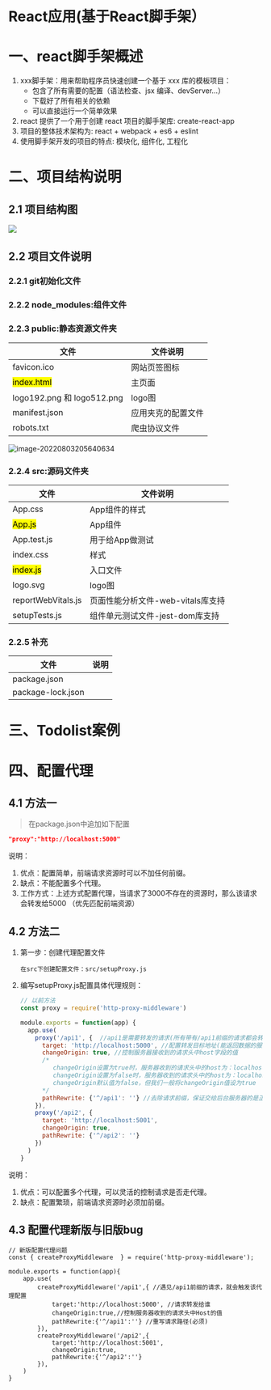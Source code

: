# React应用(基于React脚手架）

# 一、react脚手架概述

1. xxx脚手架：用来帮助程序员快速创建一个基于 xxx 库的模板项目：
   - 包含了所有需要的配置（语法检查、jsx 编译、devServer…）
   - 下载好了所有相关的依赖 
   - 可以直接运行一个简单效果
2. react 提供了一个用于创建 react 项目的脚手架库: create-react-app
3. 项目的整体技术架构为: react + webpack + es6 + eslint
4. 使用脚手架开发的项目的特点: 模块化, 组件化, 工程化

# 二、项目结构说明

## 2.1 项目结构图

![](https://raw.githubusercontent.com/luckilypop/WebFront/main/react/202208032055586.png)

## 2.2 项目文件说明

### 2.2.1 git初始化文件

### 2.2.2 node_modules:组件文件

### 2.2.3 public:静态资源文件夹

| 文件                       | 文件说明           |
| -------------------------- | ------------------ |
| favicon.ico                | 网站页签图标       |
| <mark>index.html</mark>    | 主页面             |
| logo192.png 和 logo512.png | logo图             |
| manifest.json              | 应用夹克的配置文件 |
| robots.txt                 | 爬虫协议文件       |

![image-20220803205640634](https://raw.githubusercontent.com/luckilypop/WebFront/main/react/202208032056688.png)

### 2.2.4 src:源码文件夹

| 文件                  | 文件说明                          |
| --------------------- | --------------------------------- |
| App.css               | App组件的样式                     |
| <mark>App.js</mark>   | App组件                           |
| App.test.js           | 用于给App做测试                   |
| index.css             | 样式                              |
| <mark>index.js</mark> | 入口文件                          |
| logo.svg              | logo图                            |
| reportWebVitals.js    | 页面性能分析文件-web-vitals库支持 |
| setupTests.js         | 组件单元测试文件-jest-dom库支持   |

### 2.2.5 补充

| 文件              | 说明 |
| ----------------- | ---- |
| package.json      |      |
| package-lock.json |      |

# 三、Todolist案例

# 四、配置代理

## 4.1 方法一

> 在package.json中追加如下配置

```json
"proxy":"http://localhost:5000"
```

说明：

1. 优点：配置简单，前端请求资源时可以不加任何前缀。
2. 缺点：不能配置多个代理。
3. 工作方式：上述方式配置代理，当请求了3000不存在的资源时，那么该请求会转发给5000 （优先匹配前端资源）



## 4.2 方法二

1. 第一步：创建代理配置文件

   ```
   在src下创建配置文件：src/setupProxy.js
   ```

2. 编写setupProxy.js配置具体代理规则：

   ```js
   // 以前方法
   const proxy = require('http-proxy-middleware')
   
   module.exports = function(app) {
     app.use(
       proxy('/api1', {  //api1是需要转发的请求(所有带有/api1前缀的请求都会转发给5000)
         target: 'http://localhost:5000', //配置转发目标地址(能返回数据的服务器地址)
         changeOrigin: true, //控制服务器接收到的请求头中host字段的值
         /*
         	changeOrigin设置为true时，服务器收到的请求头中的host为：localhost:5000
         	changeOrigin设置为false时，服务器收到的请求头中的host为：localhost:3000
         	changeOrigin默认值为false，但我们一般将changeOrigin值设为true
         */
         pathRewrite: {'^/api1': ''} //去除请求前缀，保证交给后台服务器的是正常请求地址(必须配置)
       }),
       proxy('/api2', { 
         target: 'http://localhost:5001',
         changeOrigin: true,
         pathRewrite: {'^/api2': ''}
       })
     )
   }
   ```

说明：

1. 优点：可以配置多个代理，可以灵活的控制请求是否走代理。
2. 缺点：配置繁琐，前端请求资源时必须加前缀。

## 4.3 配置代理新版与旧版bug

```
// 新版配置代理问题
const { createProxyMiddleware  } = require('http-proxy-middleware');

module.exports = function(app){
	app.use(
		createProxyMiddleware('/api1',{ //遇见/api1前缀的请求，就会触发该代理配置
			target:'http://localhost:5000', //请求转发给谁
			changeOrigin:true,//控制服务器收到的请求头中Host的值
			pathRewrite:{'^/api1':''} //重写请求路径(必须)
		}),
		createProxyMiddleware('/api2',{
			target:'http://localhost:5001',
			changeOrigin:true,
			pathRewrite:{'^/api2':''}
		}),
	)
}
```
